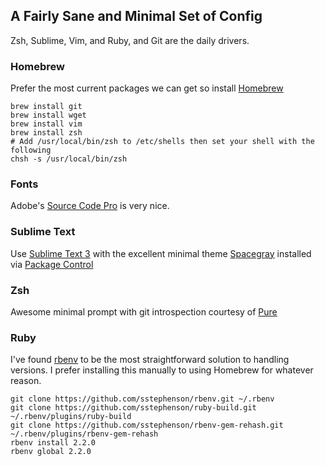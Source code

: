 ##  A Fairly Sane and Minimal Set of Config 
Zsh, Sublime, Vim, and Ruby, and Git are the daily drivers.

### Homebrew
Prefer the most current packages we can get so install [Homebrew](http://brew.sh)

``` Shell
brew install git
brew install wget
brew install vim
brew install zsh
# Add /usr/local/bin/zsh to /etc/shells then set your shell with the following
chsh -s /usr/local/bin/zsh
```

### Fonts
Adobe's [Source Code Pro](https://github.com/adobe-fonts/source-code-pro) is very nice.

### Sublime Text
Use [Sublime Text 3](http://www.sublimetext.com/3) with the excellent minimal theme [Spacegray](http://kkga.github.io/spacegray/) installed via [Package Control](https://packagecontrol.io)

### Zsh
Awesome minimal prompt with git introspection courtesy of [Pure](https://github.com/sindresorhus/pure)

### Ruby
I've found [rbenv](https://github.com/sstephenson/rbenv) to be the most straightforward solution to handling versions. I prefer installing this manually to using Homebrew for whatever reason.

``` Shell
git clone https://github.com/sstephenson/rbenv.git ~/.rbenv
git clone https://github.com/sstephenson/ruby-build.git ~/.rbenv/plugins/ruby-build
git clone https://github.com/sstephenson/rbenv-gem-rehash.git ~/.rbenv/plugins/rbenv-gem-rehash
rbenv install 2.2.0
rbenv global 2.2.0
```
